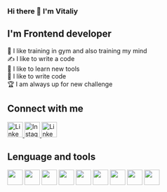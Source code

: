 ### Hi there 👋 I'm Vitaliy

## I'm Frontend developer
💪 I like training in gym and also training my mind<br>
✍ I like to write a code<br>
🌱 I like to learn new tools<br>
💪 I like to write code<br>
🏆 I am always up for new challenge

## Connect with me
  <a href="https://www.linkedin.com/jobs/" target="_blank">
    <img src="https://cdn4.iconfinder.com/data/icons/bubble-gradient-social-media-1/200/linkedin-512.png" width='35px'  alt='LinkedIn'><img>
  </a>
  <a href="https://www.linkedin.com/jobs/" target="_blank">
    <img src="https://cdn4.iconfinder.com/data/icons/bubble-gradient-social-media-1/200/instagram-512.png" width='35px' alt='Instagram'><img>
  </a>
  <a href="https://t.me/vitalikplatko" target="_blank">
    <img src="https://cdn4.iconfinder.com/data/icons/bubble-gradient-social-media-1/200/telegramm-512.png" width='35px' alt='LinkedIn'><img>
  </a>


## Lenguage and tools

<img src="https://cdn1.iconfinder.com/data/icons/logotypes/32/badge-html-5-512.png" width="35px"></img>
<img src="https://cdn1.iconfinder.com/data/icons/logotypes/32/badge-css-3-512.png" width="35px"></img>
<img src="https://cdn4.iconfinder.com/data/icons/logos-and-brands/512/187_Js_logo_logos-512.png" width="35px"></img>
<img src="https://cdn4.iconfinder.com/data/icons/logos-and-brands/512/288_Sass_logo-512.png" width="35px"></img>
<img src="https://cdn3.iconfinder.com/data/icons/teenyicons-outline-vol-3/15/typescript-256.png" width="35px"></img>
<img src="https://cdn0.iconfinder.com/data/icons/logos-brands-in-colors/128/react_color-512.png" width="35px"></img>
<img src="https://cdn4.iconfinder.com/data/icons/logos-brands-5/24/redux-512.png" width="35px"></img>
<img src="https://cdn4.iconfinder.com/data/icons/logos-brands-in-colors/3000/figma-logo-512.png" width="35px"></img>
<img src="https://cdn2.iconfinder.com/data/icons/social-icons-33/128/Github-512.png" width="35px"></img>
